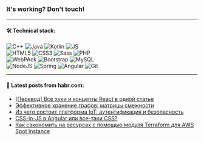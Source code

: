 ### It's working? Don't touch!

---

#### 🛠️ Technical stack:

![C++](https://img.shields.io/badge/C++-informational?logo=c%2B%2B&style=flat&logoColor=white&color=9C033A)
![Java](https://img.shields.io/badge/Java-informational?logo=java&style=flat&logoColor=white&color=007396)
![Kotlin](https://img.shields.io/badge/Kotlin-informational?logo=Kotlin&style=flat&logoColor=white&color=0095D5)
![JS](https://img.shields.io/badge/JS-informational?logo=javaScript&style=flat&logoColor=black&color=F7Df1E) <br>
![HTML5](https://img.shields.io/badge/HTML5-informational?logo=html5&style=flat&logoColor=white&color=E34F26)
![CSS3](https://img.shields.io/badge/CSS3-informational?logo=css3&style=flat&logoColor=white&color=157286)
![Sass](https://img.shields.io/badge/Saas-informational?logo=sass&style=flat&logoColor=white&color=hotpink)
![PHP](https://img.shields.io/badge/PHP-informational?logo=php&style=flat&logoColor=white&color=777BB4) <br>
![WebPAck](https://img.shields.io/badge/WebPack-informational?logo=webPack&style=flat&logoColor=white&color=FF6F00)
![Bootstrap](https://img.shields.io/badge/Bootstrap-informational?logo=Bootstrap&style=flat&logoColor=white&color=7952B3)
![MySQL](https://img.shields.io/badge/MySQL-informational?logo=MySQL&style=flat&logoColor=white&color=00f) <br>
![NodeJS](https://img.shields.io/badge/NodeJS-informational?logo=node.js&style=flat&logoColor=white&color=43853D)
![Spring](https://img.shields.io/badge/Spring-informational?logo=Spring&style=flat&logoColor=white&color=0A9EDC)
![Angular](https://img.shields.io/badge/Vue-informational?logo=vue.js&style=flat&logoColor=white&color=red)
![Git](https://img.shields.io/badge/Git-informational?logo=git&style=flat&logoColor=white&color=darkorange)

___

#### 💬 Latest posts from habr.com:

<!-- BLOG-POST-LIST:START -->
- [[Перевод] Все хуки и концепты React в одной статье](https://habr.com/ru/post/660573/?utm_source=habrahabr&utm_medium=rss&utm_campaign=660573)
- [Эффективное хранение графов: матрицы смежности](https://habr.com/ru/post/660567/?utm_source=habrahabr&utm_medium=rss&utm_campaign=660567)
- [Из чего состоит платформа IoT: аутентификация и безопасность](https://habr.com/ru/post/660557/?utm_source=habrahabr&utm_medium=rss&utm_campaign=660557)
- [CSS-in-JS в Angular или все-таки CSS?](https://habr.com/ru/post/659273/?utm_source=habrahabr&utm_medium=rss&utm_campaign=659273)
- [Как сэкономить на ресурсах с помощью модуля Terraform для AWS Spot Instance](https://habr.com/ru/post/649205/?utm_source=habrahabr&utm_medium=rss&utm_campaign=649205)
<!-- BLOG-POST-LIST:END -->
